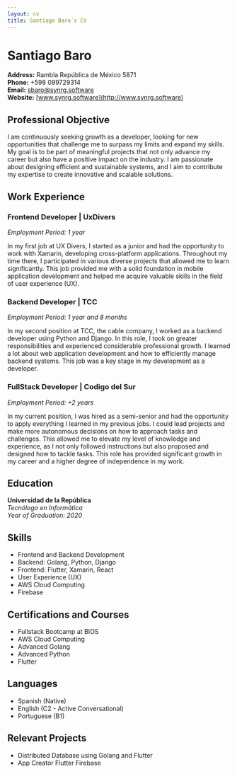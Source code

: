 ```yaml
---
layout: cv
title: Santiago Baro´s CV
---
```


# Santiago Baro
**Address:** Rambla República de México 5871  
**Phone:** +598 099729314  
**Email:** sbaro@synrg.software  
**Website:** [www.synrg.software](http://www.synrg.software)

## Professional Objective
I am continuously seeking growth as a developer, looking for new opportunities that challenge me to surpass my limits and expand my skills. My goal is to be part of meaningful projects that not only advance my career but also have a positive impact on the industry. I am passionate about designing efficient and sustainable systems, and I aim to contribute my expertise to create innovative and scalable solutions.

## Work Experience

### Frontend Developer | UxDivers
*Employment Period: 1 year*

In my first job at UX Divers, I started as a junior and had the opportunity to work with Xamarin, developing cross-platform applications. Throughout my time there, I participated in various diverse projects that allowed me to learn significantly. This job provided me with a solid foundation in mobile application development and helped me acquire valuable skills in the field of user experience (UX).

### Backend Developer | TCC
*Employment Period: 1 year and 8 months*

In my second position at TCC, the cable company, I worked as a backend developer using Python and Django. In this role, I took on greater responsibilities and experienced considerable professional growth. I learned a lot about web application development and how to efficiently manage backend systems. This job was a key stage in my development as a developer.


### FullStack Developer | Codigo del Sur
*Employment Period: +2 years*

In my current position, I was hired as a semi-senior and had the opportunity to apply everything I learned in my previous jobs. I could lead projects and make more autonomous decisions on how to approach tasks and challenges. This allowed me to elevate my level of knowledge and experience, as I not only followed instructions but also proposed and designed how to tackle tasks. This role has provided significant growth in my career and a higher degree of independence in my work.


## Education
**Universidad de la República**  
*Tecnólogo en Informática*  
*Year of Graduation: 2020*

## Skills
- Frontend and Backend Development
- Backend: Golang, Python, Django
- Frontend: Flutter, Xamarin, React
- User Experience (UX)
- AWS Cloud Computing
- Firebase

## Certifications and Courses
- Fullstack Bootcamp at BIOS
- AWS Cloud Computing
- Advanced Golang
- Advanced Python
- Flutter

## Languages
- Spanish (Native)
- English (C2 - Active Conversational)
- Portuguese (B1)

## Relevant Projects
- Distributed Database using Golang and Flutter
- App Creator Flutter Firebase


<!-- ### Footer

Last updated: Nov 2023 -->


